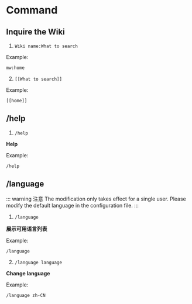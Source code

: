 # Command

## Inquire the Wiki
1. `Wiki name:What to search`

Example:
```
mw:home
```

2. `[[What to search]]`

Example:
```
[[home]]
```

## /help
1. `/help`

**Help**

Example:
```
/help
```

## /language
::: warning 注意
The modification only takes effect for a single user. Please modify the default language in the configuration file.
:::

1. `/language`

**展示可用语言列表**

Example:
```
/language
```

2. `/language language`

**Change language**

Example:
```
/language zh-CN
```